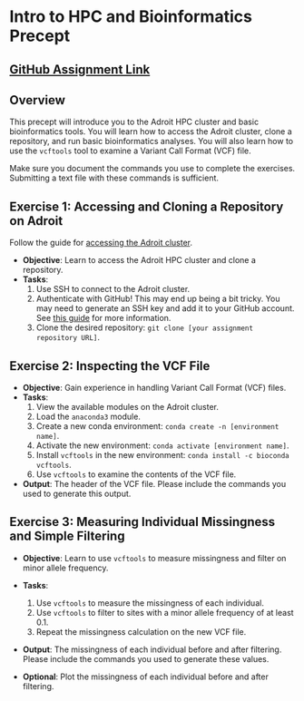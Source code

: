 # Intro to HPC and Bioinformatics Precept

## [GitHub Assignment Link](https://classroom.github.com/a/1bsNes94)

## Overview

This precept will introduce you to the Adroit HPC cluster and basic bioinformatics tools. You will learn how to access the Adroit cluster, clone a repository, and run basic bioinformatics analyses. You will also learn how to use the `vcftools` tool to examine a Variant Call Format (VCF) file.

Make sure you document the commands you use to complete the exercises. Submitting a text file with these commands is sufficient.

## Exercise 1: Accessing and Cloning a Repository on Adroit

Follow the guide for [accessing the Adroit cluster](https://researchcomputing.princeton.edu/faq/how-do-i-access-adroit).

- **Objective**: Learn to access the Adroit HPC cluster and clone a repository.
- **Tasks**:
    1. Use SSH to connect to the Adroit cluster.
    2. Authenticate with GitHub! This may end up being a bit tricky. You may need to generate an SSH key and add it to your GitHub account. See [this guide](https://docs.github.com/en/github/authenticating-to-github/connecting-to-github-with-ssh) for more information.
    3. Clone the desired repository: `git clone [your assignment repository URL]`.

## Exercise 2: Inspecting the VCF File
- **Objective**: Gain experience in handling Variant Call Format (VCF) files.
- **Tasks**:
    1. View the available modules on the Adroit cluster.
    2. Load the `anaconda3` module.
    3. Create a new conda environment: `conda create -n [environment name]`.
    4. Activate the new environment: `conda activate [environment name]`.
    5. Install `vcftools` in the new environment: `conda install -c bioconda vcftools`.
    6. Use `vcftools` to examine the contents of the VCF file.
- **Output**: The header of the VCF file. Please include the commands you used to generate this output.

## Exercise 3: Measuring Individual Missingness and Simple Filtering
- **Objective**: Learn to use `vcftools` to measure missingness and filter on minor allele frequency.
- **Tasks**:
    1. Use `vcftools` to measure the missingness of each individual.
    2. Use `vcftools` to filter to sites with a minor allele frequency of at least 0.1.
    3. Repeat the missingness calculation on the new VCF file.
- **Output**: The missingness of each individual before and after filtering. Please include the commands you used to generate these values.

- **Optional**: Plot the missingness of each individual before and after filtering.
